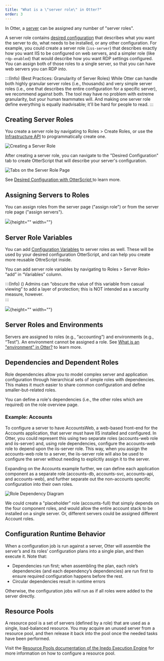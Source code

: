 ```yaml
---
title: "What is a \"server role\" in Otter?"
order: 3
---
```


In Otter, a [server](/docs/otter/connecting-to-your-servers-with-otter/otter-servers-in-otter) can be assigned any number of "server roles". 

A server role contains [desired configuration](/docs/otter/collecting-verifying-configuration/otter-desired-configuration-with-otterscript) that describes what you want the server to do, what needs to be installed, or any other configuration. For example, you could create a server role (`iss-server`) that describes exactly how you want IIS to be configured on web servers, and a simpler role (like `rdp-enabled`) that would describe how you want RDP settings configured. You can assign both of those roles to a single server, so that you can have web servers you can RDP into.


:::(Info) (Best Practices: Granularity of Server Roles)
 While Otter can handle both highly granular server roles (i.e., thousands) and very simple server roles (i.e., one that describes the entire configuration for a specific server), we recommend against both. The tool may have no problem with extreme granularity, but your human teammates will. And making one server role define everything is equally inadvisable; it'll be hard for people to read.
:::


## Creating Server Roles

You create a server role by navigating to Roles > Create Roles, or use the [Infrastructure API](/docs/otter/reference/api/infrastructure) to programmatically create one.

![Creating a Server Role](/resources/docs/otter-server-role-new.png)

After creating a server role, you can navigate to the "Desired Configuration" tab to create OtterScript that will describe your server's configuration.

![Tabs on the Server Role Page](/resources/docs/otter-server-role-tabs.png)

See [Desired Configuration with OtterScript ](/docs/otter/collecting-verifying-configuration/otter-desired-configuration-with-otterscript) to learn more.


## Assigning Servers to Roles
You can assign roles from the server page ("assign role") or from the server role page ("assign servers").

![](/resources/docs/Assigning-Servers-to-Roles.png){height="" width=""}



## Server Role Variables

You can add [Configuration Variables](/docs/otter/scripting-in-otter/otter-configuration-variables) to server roles as well. These will be used by your desired configuration OtterScript, and can help you create more reusable OttreScript inside.

You can add server role variables by navigating to Roles > Server Role> “add” in “Variables” column. 

:::(Info) ()
Admins can “obscure the value of this variable from casual viewing” to add a layer of protection; this is NOT intended as a security measure, however.  
:::

![](/resources/docs/Server-Role-Variables.png){height="" width=""}

## Server Roles and Environments
Servers are assigned to roles (e.g., “accounting”) and environments (e.g., “Test”). An environment cannot be assigned a role. See [What is an "environment" in Otter?](/docs/otter/connecting-to-your-servers-with-otter/otter-modeling-infrastructure-environments) to learn more.

## Dependencies and Dependent Roles

Role dependencies allow you to model complex server and application configuration through hierarchical sets of simple roles with dependencies. This makes it much easier to share common configuration and define smaller-but-related roles.

You can define a role's dependencies (i.e., the other roles which are required) on the role overview page.

### Example: Accounts

To configure a server to have AccountsWeb, a web-based front-end for the Accounts application, that server must have IIS installed and configured. In Otter, you could represent this using two separate roles (accounts-web role and iis-server) and, using role dependencies, configure the accounts-web role to depend upon the iis-server role. This way, when you assign the accounts-web role to a server, the iis-server role will also be used to configure the server without needing to explicitly assign it to the server.

Expanding on the Accounts example further, we can define each application component as a separate role (accounts-db, accounts-svc, accounts-api, and accounts-web), and further separate out the non-accounts specific configuration into their own roles.

![Role Dependency Diagram](/resources/docs/role-dependencies-ex.png)

We could create a "placeholder" role (accounts-full) that simply depends on the four component roles, and would allow the entire account stack to be installed on a single server. Or, different servers could be assigned different Account roles.

## Configuration Runtime Behavior

When a configuration job is run against a server, Otter will assemble the server’s and its roles’ configuration plans into a single plan, and then execute it. Note that:

- Dependencies run first; when assembling the plan, each role’s dependencies (and each dependency’s dependencies) are run first to ensure required configuration happens before the rest.
- Circular dependencies result in runtime errors

Otherwise, the configuration jobs will run as if all roles were added to the server directly.

## Resource Pools

A resource pool is a set of servers (defined by a role) that are used as a single, load-balanced resource. You may acquire an unused server from a resource pool, and then release it back into the pool once the needed tasks have been performed.

Visit the [Resource Pools documentation of the Inedo Execution Engine](/docs/executionengine/overview/executionengine-components-resource-pools) for more information on how to configure a resource pool.